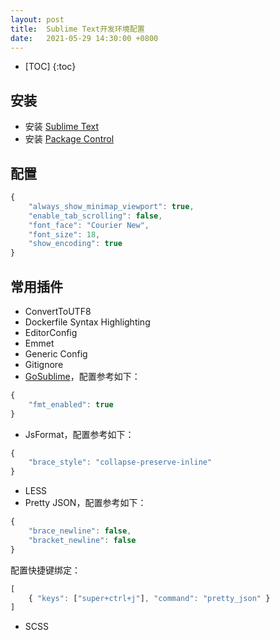 ```yaml
---
layout: post
title:  Sublime Text开发环境配置
date:   2021-05-29 14:30:00 +0800
---
```


* [TOC]
{:toc}

## 安装

- 安装 [Sublime Text](https://www.sublimetext.com/)
- 安装 [Package Control](https://packagecontrol.io/)

## 配置

```js
{
	"always_show_minimap_viewport": true,
	"enable_tab_scrolling": false,
	"font_face": "Courier New",
	"font_size": 18,
	"show_encoding": true
}
```

## 常用插件

- ConvertToUTF8
- Dockerfile Syntax Highlighting
- EditorConfig
- Emmet
- Generic Config
- Gitignore
- [GoSublime](https://github.com/DisposaBoy/GoSublime)，配置参考如下：
```js
{
	"fmt_enabled": true
}
```
- JsFormat，配置参考如下：
```js
{
	"brace_style": "collapse-preserve-inline"
}
```
- LESS
- Pretty JSON，配置参考如下：
```js
{
    "brace_newline": false,
    "bracket_newline": false
}
```
配置快捷键绑定：
```js
[
	{ "keys": ["super+ctrl+j"], "command": "pretty_json" }
]
```
- SCSS
